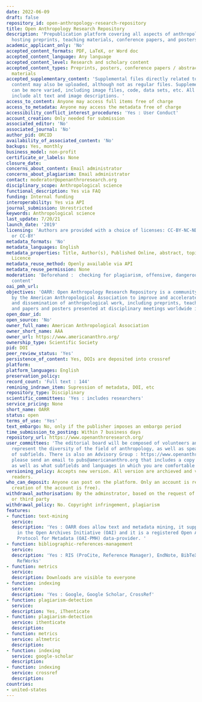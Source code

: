 ```yaml
---
date: 2022-06-09
draft: false
repository_id: open-anthropology-research-repository
title: Open Anthropology Research Repository
description: 'Prepublication platform covering all aspects of anthropological research,
  hosting preprints, teaching materials, conference papers, and posters. '
academic_applicant_only: 'No'
accepted_content_formats: PDF, LaTeX, or Word doc
accepted_content_language: Any language
accepted_content_level: Research and scholary content
accepted_content_types: Preprints, posters, conference papers / abstracts, and teaching
  materials
accepted_supplementary_content: 'Supplemental files directly related to the primary
  content may also be uploaded, although not as regular files. Supplemental files
  can be more varied, including image files, code, data sets, etc. All images should
  include alt text and image descriptions. '
access_to_content: Anyone may access full items free of charge
access_to_metadata: Anyone may access the metadata free of charge
accessibility_conflict_interest_procedures: 'Yes : User Conduct'
account_creation: Only needed for submission
associated_editor: 'No'
associated_journal: 'No'
author_pid: ORCID
availability_of_associated_content: 'No'
backups: Yes, monthly
business_model: non-profit
certificate_or_labels: None
closure_date:
concerns_about_content: Email administrator
concerns_about_plagiarism: Email administrator
contact: moderator@openanthroresearch.org
disciplinary_scope: Anthropological science
functional_description: Yes via FAQ
funding: Internal funding
interoperability: Yes via API
journal_submission: Unrestricted
keywords: Anthropological science
last_update: 7/20/21
launch_date: '2019'
licensing: 'Authors are provided with a choice of licenses: CC-BY-NC-ND, CC-BY-NC,
  or CC-BY'
metadata_formats: 'No'
metadata_languages: English
metadata_properties: Title, Author(s), Published Online, abstract, topics, funder(s),
  Licence
metadata_reuse_method: Openly available via API
metadata_reuse_permission: None
moderation: 'Beforehand :  checking for plagiarism, offensive, dangerous, and/or non-scholarly
  content'
oai_pmh_url:
objectives: 'OARR: Open Anthropology Research Repository is a community server established
  by the American Anthropological Association to improve and accelerate the discovery
  and dissemination of anthropological work, including preprints, teaching materials,
  and papers and posters presented at disciplinary meetings worldwide in any language.'
open_doar_id:
open_source: 'No'
owner_full_name: American Anthropological Association
owner_short_name: AAA
owner_url: https://www.americananthro.org/
ownership_type: Scientific Society
pid: DOI
peer_review_status: 'Yes'
persistence_of_content: Yes, DOIs are deposited into crossref
platform:
platform_languages: English
preservation_policy:
record_count: 'Full text : 144'
remining_indrawn_item: Supression of metadata, DOI, etc
repository_type: Disciplinary
scientific_committees: 'Yes : includes researchers'
service_pricing: None
short_name: OARR
status: open
terms_of_use: 'Yes'
text_embargo: No, only if the publisher imposes an embargo period
time_submission_to_posting: Within 7 business days
repository_url: https://www.openanthroresearch.org/
user_committees: 'The editorial board will be composed of volunteers and strives to
  represent the diversity of the field of anthropology, as well as speak to its variety
  of subfields. There is also an Advisory Group : https://www.openanthroresearch.org/advisorygroup    If you are interested in joining the OARR editorial board and reviewing submissions,
  please send an email to pubs@americananthro.org that includes a copy of your CV
  as well as what subfields and languages in which you are comfortable reviewing.'
versioning_policy: Accepts new version. All version are archieved and visible for
  readers.
who_can_deposit: Anyone can post on the platform. Only an account is required ( The
  creation of the account is free).
withdrawal_authorisation: By the adminstrator, based on the request of the author
  or third party
withdrawal_policy: No. Copyright infringement, plagiarism
features:
- function: text-mining
  service:
  description: 'Yes : OARR does allow text and metadata mining, it supports and participates
    in the Open Archives Initiative (OAI) and it is a registered Open Archive Initiative
    Protocol for Metadata (OAI-PMH) data-provider. '
- function: bibliographic-references-management
  service:
  description: 'Yes : RIS (ProCite, Reference Manager), EndNote, BibTeX, Medlars and
    RefWorks'
- function: metrics
  service:
  description: Downloads are visible to everyone
- function: indexing
  service:
  description: 'Yes : Google, Google Scholar, CrossRef'
- function: plagiarism-detection
  service:
  description: Yes, iThenticate
- function: plagiarism-detection
  service: ithenticate
  description:
- function: metrics
  service: altmetric
  description:
- function: indexing
  service: google-scholar
  description:
- function: indexing
  service: crossref
  description:
countries:
- united-states
---
```



